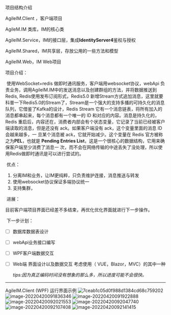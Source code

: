 项目结构介绍

AgileIM.Client ，客户端项目

AgileM.IM  类库，IM的核心类

AgileIM.Service，IM的接口层，集成**IdentityServer4**鉴权与授权

AgileIM.Shared，IM共享层，存放公用的一些方法和模型

AgileIM.Web，IM Web项目

项目介绍：

​	使用WebSocket+redis 做即时通讯服务，客户端用websocket协议，webApi 负责业务，调用AgileIM.IM中的发送消息以及创建群组的方法，并将数据推送到Redis, Redis使用发布订阅形式，Redis5.0 新增Stream方式追加消息，这里就要科普一下Redis5.0的Stream了，Stream是一个强大的支持多播的可持久化的消息队列，它借鉴了Kafka的设计，Redis Stream 它有一个消息链表，将所有加入的消息都串起来，每个消息都有一个唯一的 ID 和对应的内容。消息是持久化的，Redis 重启后，内容还在，消费者内部会有个状态变量，它记录了当前已经被客户端读取的消息，但是还没有 ack。如果客户端没有 ack，这个变量里面的消息 ID 会越来越多，一 旦某个消息被 ack，它就开始减少。这个变量在 Redis 官方被称之为**PEL**，也就是 **Pending Entries List**，这是一个很核心的数据结构，它用来确保客户端至少消费了消息一 次，而不会在网络传输的中途丢失了没处理，所以使用Redis做即时通讯是可以进行尝试的。

​	优点：

1. 分离IM和业务，让IM更纯粹，只负责维护连接，消息推送与转发
2. 使用websocket协议保证多端协议统一
3. 支持集群，

​    进展：

​	目前客户端项目界面已经差不多结束，再优化优化界面就进行下一步操作。

​    下一步计划：

- [ ] 数据库数据表设计

- [ ] webApi业务接口编写

- [ ] WPF客户端数据交互

- [ ] Web端 界面设计以及数据交互 考虑使用（ VUE，Blazor，MVC）的其中一种

  

  *tips:因为真正编码时间没有想象的那么多，所以进度可能不会很快。*

------

AgileIM.Client (WPF) 运行界面示例
![7ceab1c05d0f988d1384cd68c759202](https://user-images.githubusercontent.com/56998197/168716499-5575cb95-c57a-4e71-af63-223728033a6d.png)
![image-20220420091836346](https://user-images.githubusercontent.com/56998197/164133004-dc707b16-7721-45b9-8f50-8bf00f45d3a0.png)
![image-20220420091922888](https://user-images.githubusercontent.com/56998197/164133013-f8d0433a-f06a-4528-a629-747b1d8c6cee.png)
![image-20220420092021553](https://user-images.githubusercontent.com/56998197/164133033-11d0222b-4f7d-4e03-9db7-065fb67e5124.png)
![image-20220420092047740](https://user-images.githubusercontent.com/56998197/164133041-7ef2bb56-09f7-4361-9ba2-3cfd6d9d7529.png)
![image-20220420092107408](https://user-images.githubusercontent.com/56998197/164133052-f9618e52-f7f2-4fac-b324-91a6b97669f7.png)
![image-20220420092141415](https://user-images.githubusercontent.com/56998197/164133064-53f8a9e5-f046-4d90-96e2-8f5d32921eba.png)


